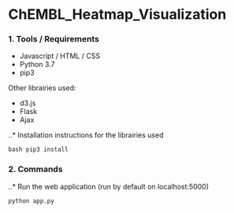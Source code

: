 # ChEMBL_Heatmap_Visualization


### 1. Tools / Requirements
- Javascript / HTML / CSS
- Python 3.7
- pip3

Other librairies used:
- d3.js
- Flask
- Ajax

..* Installation instructions for the librairies used

``bash
pip3 install 
``


### 2. Commands

..* Run the web application (run by default on localhost:5000)

```bash
python app.py
```
